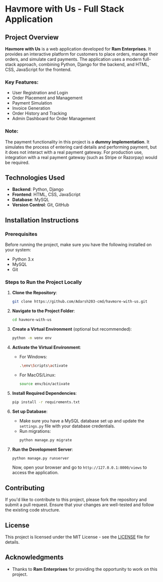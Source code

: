 # Havmore with Us - Full Stack Application

## Project Overview

**Havmore with Us** is a web application developed for **Ram Enterprises**. It provides an interactive platform for customers to place orders, manage their orders, and simulate card payments. The application uses a modern full-stack approach, combining Python, Django for the backend, and HTML, CSS, JavaScript for the frontend.

### Key Features:
- User Registration and Login
- Order Placement and Management
- Payment Simulation
- Invoice Generation 
- Order History and Tracking
- Admin Dashboard for Order Management

### Note:
The payment functionality in this project is a **dummy implementation**. It simulates the process of entering card details and performing payment, but it does not interact with a real payment gateway. For production use, integration with a real payment gateway (such as Stripe or Razorpay) would be required.

## Technologies Used

- **Backend**: Python, Django
- **Frontend**: HTML, CSS, JavaScript
- **Database**: MySQL
- **Version Control**: Git, GitHub

## Installation Instructions

### Prerequisites

Before running the project, make sure you have the following installed on your system:
- Python 3.x
- MySQL
- Git

### Steps to Run the Project Locally

1. **Clone the Repository**:
    ```bash
    git clone https://github.com/Adarsh203-cmd/havmore-with-us.git
    ```

2. **Navigate to the Project Folder**:
    ```bash
    cd havmore-with-us
    ```

3. **Create a Virtual Environment** (optional but recommended):
    ```bash
    python -m venv env
    ```

4. **Activate the Virtual Environment**:
    - For Windows:
        ```bash
        .\env\Scripts\activate
        ```
    - For MacOS/Linux:
        ```bash
        source env/bin/activate
        ```

5. **Install Required Dependencies**:
    ```bash
    pip install -r requirements.txt
    ```

6. **Set up Database**:
    - Make sure you have a MySQL database set up and update the `settings.py` file with your database credentials.
    - Run migrations:
        ```bash
        python manage.py migrate
        ```

7. **Run the Development Server**:
    ```bash
    python manage.py runserver
    ```

    Now, open your browser and go to `http://127.0.0.1:8000/views` to access the application.

## Contributing

If you'd like to contribute to this project, please fork the repository and submit a pull request. Ensure that your changes are well-tested and follow the existing code structure.

## License

This project is licensed under the MIT License - see the [LICENSE](LICENSE) file for details.

## Acknowledgments

- Thanks to **Ram Enterprises** for providing the opportunity to work on this project.

